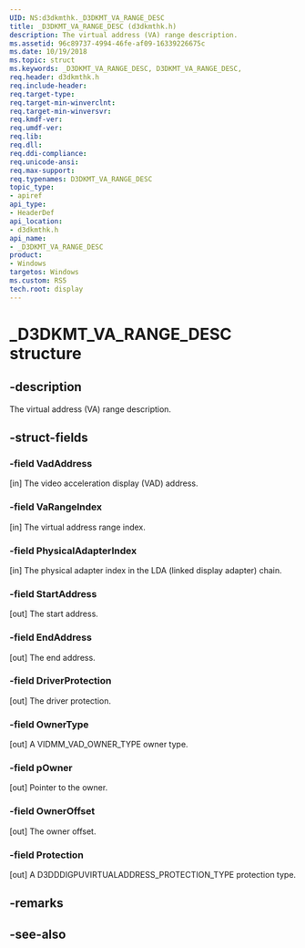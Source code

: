 ```yaml
---
UID: NS:d3dkmthk._D3DKMT_VA_RANGE_DESC
title: _D3DKMT_VA_RANGE_DESC (d3dkmthk.h)
description: The virtual address (VA) range description.
ms.assetid: 96c89737-4994-46fe-af09-16339226675c
ms.date: 10/19/2018
ms.topic: struct
ms.keywords: _D3DKMT_VA_RANGE_DESC, D3DKMT_VA_RANGE_DESC, 
req.header: d3dkmthk.h
req.include-header:
req.target-type:
req.target-min-winverclnt:
req.target-min-winversvr:
req.kmdf-ver:
req.umdf-ver:
req.lib:
req.dll:
req.ddi-compliance:
req.unicode-ansi:
req.max-support:
req.typenames: D3DKMT_VA_RANGE_DESC
topic_type: 
- apiref
api_type: 
- HeaderDef
api_location: 
- d3dkmthk.h
api_name: 
- _D3DKMT_VA_RANGE_DESC
product:
- Windows
targetos: Windows
ms.custom: RS5
tech.root: display
---
```


# _D3DKMT_VA_RANGE_DESC structure

## -description

The virtual address (VA) range description.

## -struct-fields

### -field VadAddress

[in] The video acceleration display (VAD) address.

### -field VaRangeIndex

[in] The virtual address range index.

### -field PhysicalAdapterIndex

[in] The physical adapter index in the LDA (linked display adapter) chain.

### -field StartAddress

[out] The start address.

### -field EndAddress

[out] The end address.

### -field DriverProtection

[out] The driver protection.

### -field OwnerType

[out] A VIDMM_VAD_OWNER_TYPE owner type.

### -field pOwner

[out] Pointer to the owner.

### -field OwnerOffset

[out] The owner offset.

### -field Protection
 
[out] A D3DDDIGPUVIRTUALADDRESS_PROTECTION_TYPE protection type.

## -remarks

## -see-also
